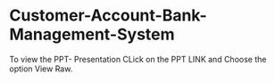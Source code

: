 # Customer-Account-Bank-Management-System

To  view the PPT- Presentation CLick on the PPT LINK and Choose the option View Raw. 
